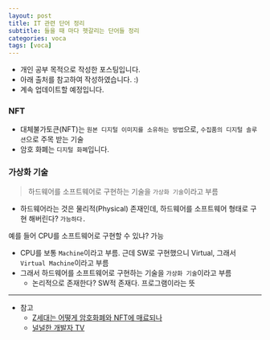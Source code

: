 ```yaml
---
layout: post
title: IT 관련 단어 정리
subtitle: 들을 때 마다 헷갈리는 단어들 정리
categories: voca
tags: [voca]
---
```


- 개인 공부 목적으로 작성한 포스팅입니다.
- 아래 출처를 참고하여 작성하였습니다. :)
- 계속 업데이트할 예정입니다.

### NFT

- 대체불가토큰(NFT)는 `원본 디지털 이미지를 소유하는 방법`으로, `수집품의 디지털 솔루션`으로 주목 받는 기술
- 암호 화폐는 `디지털 화폐`입니다.

### 가상화 기술

> 하드웨어를 소프트웨어로 구현하는 기술을 `가상화 기술`이라고 부름

- 하드웨어라는 것은 물리적(Physical) 존재인데, 하드웨어를 소프트웨어 형태로 구현 해버린다? `가능하다.`

예를 들어 CPU를 소프트웨어로 구현할 수 있냐? 가능

- CPU를 보통 `Machine`이라고 부름. 근데 SW로 구현했으니 Virtual, 그래서 `Virtual Machine`이라고 부름
- 그래서 하드웨어를 소프트웨어로 구현하는 기술을 `가상화 기술`이라고 부름
  - 논리적으로 존재한다? SW적 존재다. 프로그램이라는 뜻

---

- 참고
  - [Z세대는 어떻게 암호화폐와 NFT에 매료되나](https://www.bbc.com/korean/international-61489478)
  - [널널한 개발자 TV](https://www.youtube.com/channel/UCdGTtaI-ERLjzZNLuBj3X6A)
